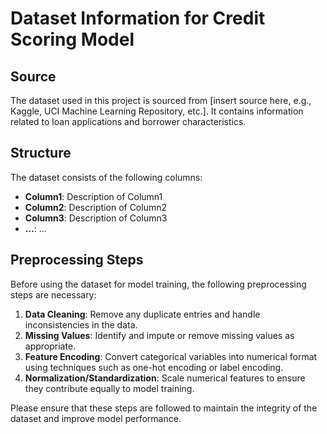 # Dataset Information for Credit Scoring Model

## Source
The dataset used in this project is sourced from [insert source here, e.g., Kaggle, UCI Machine Learning Repository, etc.]. It contains information related to loan applications and borrower characteristics.

## Structure
The dataset consists of the following columns:
- **Column1**: Description of Column1
- **Column2**: Description of Column2
- **Column3**: Description of Column3
- **...**: ...

## Preprocessing Steps
Before using the dataset for model training, the following preprocessing steps are necessary:
1. **Data Cleaning**: Remove any duplicate entries and handle inconsistencies in the data.
2. **Missing Values**: Identify and impute or remove missing values as appropriate.
3. **Feature Encoding**: Convert categorical variables into numerical format using techniques such as one-hot encoding or label encoding.
4. **Normalization/Standardization**: Scale numerical features to ensure they contribute equally to model training.

Please ensure that these steps are followed to maintain the integrity of the dataset and improve model performance.